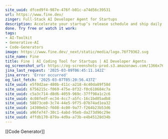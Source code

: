 ```yaml
---
site_uuid: dfced9f4-987e-476f-b01c-a74d56c39531
url: https://www.fine.dev/
zinger: Full-Stack AI Developer Agent for Startups
description: Accelerate your startup’s release schedule and ship daily improvements. Fine is the AI Coding Agent built to act like another team member, getting work
done. Try free or watch it work:
tags:
- AI-Toolkit
- Generative-AI
- Code-Generators
image: https://www.fine.dev/_next/static/media/logo.76f79362.svg
site_name: Fine
title: Fine | AI Coding Tool for Startups | AI Developer Agents
og_screenshot_url: https://og-screenshots-prod.s3.amazonaws.com/1366x768/80/false/0a804e7f0630ea272b4711204e5cf2cec21bfcec93cd26df0405dd1a0262d4fb.jpeg
jina_last_request: '2025-03-09T06:45:11.142Z'
jina_error: 'Error occurred'
og_last_fetch: '2025-03-07T05:20:56.437Z'
site_uuid: e5f0d2ae-480b-411c-a218-4c40da89f58d
site_uuid: 6756215c-f069-475e-8f32-f0c610684c7a
site_uuid: c5a3c714-d8d6-4059-969c-37ff98a1c2c6
site_uuid: 4c08fedf-ec34-4cc7-a5fc-16c1bd05adb8
site_uuid: 58873ce0-3c74-44e5-9f75-07b74ad1ea32
site_uuid: 14300eb2-f608-4c00-9a77-f264b23b53d6
site_uuid: a96fe747-30c1-4abd-95eb-da273d96c29e
site_uuid: 4ffdb170-879a-4d9a-a73b-e4b45128d34b
---
```

[[Code Generator]]
